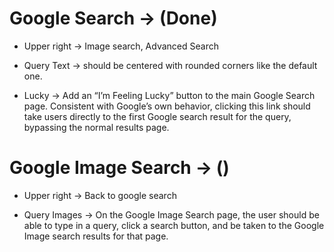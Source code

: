 # Google Search -> (Done)

- Upper right -> Image search, Advanced Search

- Query Text -> should be centered with rounded corners like the default one.

- Lucky -> Add an “I’m Feeling Lucky” button to the main Google Search page. Consistent with Google’s own behavior, clicking this link should take users directly to the first Google search result for the query, bypassing the normal results page.

# Google Image Search -> ()

- Upper right -> Back to google search

- Query Images -> On the Google Image Search page, the user should be able to type in a query, click a search button, and be taken to the Google Image search results for that page.
